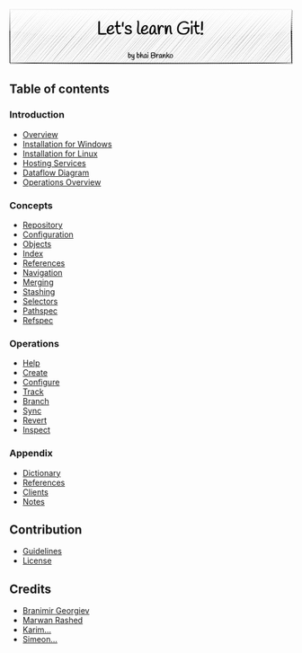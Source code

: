 <p align='center'>
 <img src='Assets/banners/banner-bhai-branko.png' />
</p>

## Table of contents

### Introduction
- [Overview](/01-Introduction/(tut-git-01-01)-git-features.md)
- [Installation for Windows](/01-Introduction/(tut-git-01-02)-windows-installation.md)
- [Installation for Linux](/01-Introduction/(tut-git-01-03)-linux-installation.md)
- [Hosting Services](/01-Introduction/(tut-git-01-04)-hosting-services.md)
- [Dataflow Diagram](01-Introduction/(tut-git-01-05)-dataflow-overview.md)
- [Operations Overview](01-Introduction/(tut-git-01-06)-operations-overview.md)

### Concepts
- [Repository](02-Concepts/(tut-git-02-01)-repository.md)
- [Configuration](02-Concepts/(tut-git-02-02)-configuration.md)
- [Objects](02-Concepts/(tut-git-02-03)-objects.md)
- [Index](02-Concepts/(tut-git-02-04)-index.md)
- [References](02-Concepts/(tut-git-02-05)-references.md)
- [Navigation](02-Concepts/(tut-git-02-06)-navigation.md)
- [Merging](02-Concepts/(tut-git-02-07)-merging.md)
- [Stashing](02-Concepts/(tut-git-02-08)-stash.md)
- [Selectors](02-Concepts/(tut-git-02-09)-selectors.md)
- [Pathspec](02-Concepts/(tut-git-02-10)-pathspec.md)
- [Refspec](02-Concepts/(tut-git-02-11)-refspec.md)

### Operations
- [Help](03-Operations/01-Help)
- [Create](03-Operations/02-Create)
- [Configure](03-Operations/03-Configure)
- [Track](03-Operations/04-Track)
- [Branch](03-Operations/05-Branch)
- [Sync](03-Operations/06-Sync)
- [Revert](03-Operations/07-Revert)
- [Inspect](03-Operations/08-Inspect)

### Appendix
- [Dictionary](/05-Appendix/(tut-git-05-01)-dictionary.md)
- [References](/05-Appendix/(tut-git-05-02)-references.md)
- [Clients](05-Appendix/(tut-git-05-03)-clients.md)
- [Notes](05-Appendix/(tut-git-05-04)-notes.md)

## Contribution
- [Guidelines](CONTRIBUTING.md)
- [License](LICENSE.md)

## Credits
 - [Branimir Georgiev](https://github.com/braboj)
 - [Marwan Rashed](https://github.com/marwan-rashed)
 - [Karim...](https://github.com/Karim06V)
 - [Simeon...](https://github.com/3SGK3)



